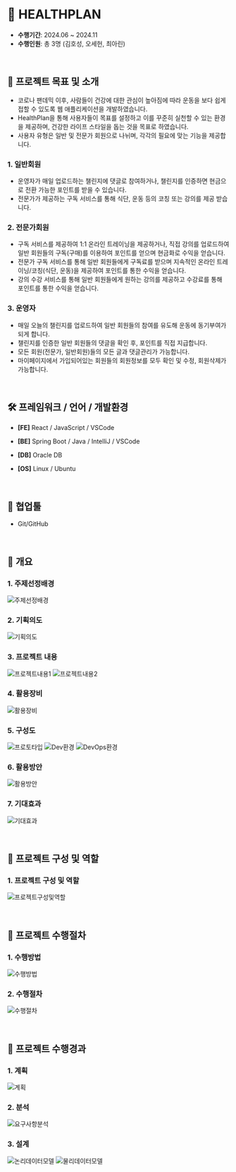 # 🦾 HEALTHPLAN

- **수행기간**: 2024.06 ~ 2024.11
- **수행인원**: 총 3명 (김호성, 오세헌, 최아린)

<br />

## 📂 프로젝트 목표 및 소개

- 코로나 팬데믹 이후, 사람들이 건강에 대한 관심이 높아짐에 따라 운동을 보다 쉽게 접할 수 있도록 웹 애플리케이션을 개발하였습니다.
- HealthPlan을 통해 사용자들이 목표를 설정하고 이를 꾸준히 실천할 수 있는 환경을 제공하며, 건강한 라이프 스타일을 돕는 것을 목표로 하였습니다.
- 사용자 유형은 일반 및 전문가 회원으로 나뉘며, 각각의 필요에 맞는 기능을 제공합니다.


### 1. 일반회원
- 운영자가 매일 업로드하는 챌린지에 댓글로 참여하거나, 챌린지를 인증하면 현금으로 전환 가능한 포인트를 받을 수 있습니다.
- 전문가가 제공하는 구독 서비스를 통해 식단, 운동 등의 코칭 또는 강의를 제공 받습니다.

### 2. 전문가회원
- 구독 서비스를 제공하여 1:1 온라인 트레이닝을 제공하거나, 직접 강의를 업로드하여 일반 회원들의 구독(구매)를 이용하여 포인트를 얻으며 현금화로 수익을 얻습니다.
- 전문가 구독 서비스를 통해 일반 회원들에게 구독료를 받으며 지속적인 온라인 트레이닝/코칭(식단, 운동)을 제공하여 포인트를 통한 수익을 얻습니다.
- 강의 수강 서비스를 통해 일반 회원들에게 원하는 강의를 제공하고 수강료를 통해 포인트를 통한 수익을 얻습니다.

### 3. 운영자
- 매일 오늘의 챌린지를 업로드하여 일반 회원들의 참여를 유도해 운동에 동기부여가 되게 합니다.
- 챌린지를 인증한 일반 회원들의 댓글을 확인 후, 포인트를 직접 지급합니다.
- 모든 회원(전문가, 일반회원)들의 모든 글과 댓글관리가 가능합니다.
- 마이페이지에서 가입되어있는 회원들의 회원정보를 모두 확인 및 수정, 회원삭제가 가능합니다.

<br />

## 🛠️ 프레임워크 / 언어 / 개발환경

- **[FE]** React / JavaScript / VSCode

- **[BE]** Spring Boot / Java / IntelliJ / VSCode

- **[DB]** Oracle DB

- **[OS]** Linux / Ubuntu

<br />

## 🤝 협업툴

- Git/GitHub

<br />

## 🌼 개요
### 1. 주제선정배경
![주제선정배경](https://github.com/CHOI-AHRIN/HealthPlan/blob/master/me/01.%20%ED%94%84%EB%A1%9C%EC%A0%9D%ED%8A%B8%EC%A3%BC%EC%A0%9C%EC%84%A0%EC%A0%95%EB%B0%B0%EA%B2%BD.png)

### 2. 기획의도
![기획의도](https://github.com/CHOI-AHRIN/HealthPlan/blob/master/me/02.%20%ED%94%84%EB%A1%9C%EC%A0%9D%ED%8A%B8%EA%B8%B0%ED%9A%8D%EC%9D%98%EB%8F%84.png)

### 3. 프로젝트 내용
![프로젝트내용1](https://github.com/CHOI-AHRIN/HealthPlan/blob/master/me/03.%20%ED%94%84%EB%A1%9C%EC%A0%9D%ED%8A%B8%EB%82%B4%EC%9A%A91.png)
![프로젝트내용2](https://github.com/CHOI-AHRIN/HealthPlan/blob/master/me/04.%20%ED%94%84%EB%A1%9C%EC%A0%9D%ED%8A%B8%EB%82%B4%EC%9A%A92.png)

### 4. 활용장비
![활용장비](https://github.com/CHOI-AHRIN/HealthPlan/blob/master/me/05.%20%ED%99%9C%EC%9A%A9%EC%9E%A5%EB%B9%84.png)

### 5. 구성도
![프로토타입](https://github.com/CHOI-AHRIN/HealthPlan/blob/master/me/06.%20%EA%B5%AC%EC%84%B1%EB%8F%84%ED%94%84%EB%A1%9C%ED%86%A0%ED%83%80%EC%9E%85.png)
![Dev환경](https://github.com/CHOI-AHRIN/HealthPlan/blob/master/me/07.%20%EA%B5%AC%EC%84%B1%EB%8F%84%EA%B0%9C%EB%B0%9C%ED%99%98%EA%B2%BD.png)
![DevOps환경](https://github.com/CHOI-AHRIN/HealthPlan/blob/master/me/08.%20%EA%B5%AC%EC%84%B1%EB%8F%84%EC%9A%B4%EC%98%81%ED%99%98%EA%B2%BD.png)

### 6. 활용방안
![활용방안](https://github.com/CHOI-AHRIN/HealthPlan/blob/master/me/09.%20%ED%99%9C%EC%9A%A9%EB%B0%A9%EC%95%88.png)

### 7. 기대효과
![기대효과](https://github.com/CHOI-AHRIN/HealthPlan/blob/master/me/10.%20%EA%B8%B0%EB%8C%80%ED%9A%A8%EA%B3%BC.png)

<br />


## 🌼 프로젝트 구성 및 역할
### 1. 프로젝트 구성 및 역할
![프로젝트구성및역할](https://github.com/CHOI-AHRIN/HealthPlan/blob/master/me/11.%20%ED%94%84%EB%A1%9C%EC%A0%9D%ED%8A%B8%EA%B5%AC%EC%84%B1%EB%B0%8F%EC%97%AD%ED%95%A0.png)


<br />


## 🌼 프로젝트 수행절차
### 1. 수행방법
![수행방법](https://github.com/CHOI-AHRIN/HealthPlan/blob/master/me/12.%20%EC%88%98%ED%96%89%EB%B0%A9%EB%B2%95.png)

### 2. 수행절차
![수행절차](https://github.com/CHOI-AHRIN/HealthPlan/blob/master/me/13.%20%EC%88%98%ED%96%89%EC%A0%88%EC%B0%A8.png)


<br />

## 🌼 프로젝트 수행경과
### 1. 계획
![계획](https://github.com/CHOI-AHRIN/HealthPlan/blob/master/me/14.%20%EC%88%98%ED%96%89%EA%B2%BD%EA%B3%BC%EA%B3%84%ED%9A%8D.png)

### 2. 분석
![요구사항분석](https://github.com/CHOI-AHRIN/HealthPlan/blob/master/me/15.%20%EC%88%98%ED%96%89%EA%B2%BD%EA%B3%BC%EC%9A%94%EA%B5%AC%EC%82%AC%ED%95%AD%EB%B6%84%EC%84%9D.png)

### 3. 설계
![논리데이터모델](https://github.com/CHOI-AHRIN/HealthPlan/blob/master/me/16.%20%EC%88%98%ED%96%89%EA%B2%BD%EA%B3%BC%EC%84%A4%EA%B3%84%EB%85%BC%EB%A6%AC.png)
![물리데이터모델](https://github.com/CHOI-AHRIN/HealthPlan/blob/master/me/17.%20%EC%88%98%ED%96%89%EA%B2%BD%EA%B3%BC%EC%84%A4%EA%B3%84%EB%AC%BC%EB%A6%AC.png)
